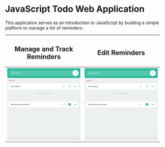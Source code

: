 <h1>JavaScript Todo Web Application</h1>
<p>This application serves as an introduction to JavaScript by building a simple platform to manage a list of reminders.</p>

<table>
  <tr>
    <th>
      <h2>Manage and Track Reminders</h2>
    </th>
    <th>
      <h2>Edit Reminders</h2>
    </th>
  </tr>

  <tr>
    <th>
      <img src = 'todo_add.png'>
    </th>
    <th>
      <img src = 'todo_add.png'>
    </th>
  </tr>
</table>
